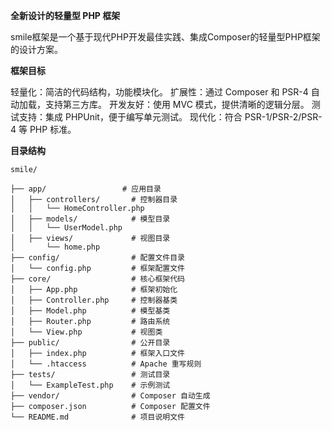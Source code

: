 **全新设计的轻量型 PHP 框架**

smile框架是一个基于现代PHP开发最佳实践、集成Composer的轻量型PHP框架的设计方案。

**框架目标**

轻量化：简洁的代码结构，功能模块化。
扩展性：通过 Composer 和 PSR-4 自动加载，支持第三方库。
开发友好：使用 MVC 模式，提供清晰的逻辑分层。
测试支持：集成 PHPUnit，便于编写单元测试。
现代化：符合 PSR-1/PSR-2/PSR-4 等 PHP 标准。

**目录结构**

```
smile/

├── app/                 # 应用目录
│   ├── controllers/       # 控制器目录
│   │   └── HomeController.php
│   ├── models/            # 模型目录
│   │   └── UserModel.php
│   ├── views/             # 视图目录
│       └── home.php
├── config/                # 配置文件目录
│   └── config.php         # 框架配置文件
├── core/                  # 核心框架代码
│   ├── App.php            # 框架初始化
│   ├── Controller.php     # 控制器基类
│   ├── Model.php          # 模型基类
│   ├── Router.php         # 路由系统
│   └── View.php           # 视图类
├── public/                # 公开目录
│   ├── index.php          # 框架入口文件
│   └── .htaccess          # Apache 重写规则
├── tests/                 # 测试目录
│   └── ExampleTest.php    # 示例测试
├── vendor/                # Composer 自动生成
├── composer.json          # Composer 配置文件
└── README.md              # 项目说明文件
```
